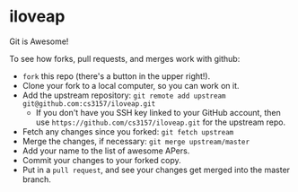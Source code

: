 # iloveap
Git is Awesome!

To see how forks, pull requests, and merges work with github:

  - `fork` this repo (there's a button in the upper right!).
  - Clone your fork to a local computer, so you can work on it.
  - Add the upstream repository: `git remote add upstream git@github.com:cs3157/iloveap.git`
    - If you don't have you SSH key linked to your GitHub account, then use `https://github.com/cs3157/iloveap.git` for the upstream repo.
  - Fetch any changes since you forked: `git fetch upstream`
  - Merge the changes, if necessary: `git merge upstream/master`
  - Add your name to the list of awesome APers.
  - Commit your changes to your forked copy.
  - Put in a `pull request`, and see your changes get merged into the master branch.
